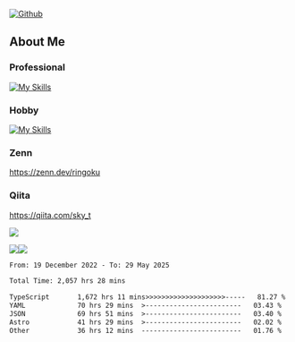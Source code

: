 [![Github](https://img.shields.io/github/followers/skyt-a?label=Follow&style=social)](https://github.com/skyt-a)

## About Me
### Professional
[![My Skills](https://skillicons.dev/icons?i=react,ts,js,nodejs,java,graphql,firebase,githubactions&theme=light)](https://skillicons.dev)
### Hobby
[![My Skills](https://skillicons.dev/icons?i=unity,rust,py&theme=light)](https://skillicons.dev)

### Zenn
https://zenn.dev/ringoku
### Qiita
https://qiita.com/sky_t


![](https://github-profile-summary-cards.vercel.app/api/cards/profile-details?username=skyt-a&theme=default)

![](https://github-profile-summary-cards.vercel.app/api/cards/repos-per-language?username=skyt-a&theme=default)![](https://github-profile-summary-cards.vercel.app/api/cards/stats?username=RinGoku&theme=default)

<!--START_SECTION:waka-->

```txt
From: 19 December 2022 - To: 29 May 2025

Total Time: 2,057 hrs 28 mins

TypeScript       1,672 hrs 11 mins>>>>>>>>>>>>>>>>>>>>-----   81.27 %
YAML             70 hrs 29 mins  >------------------------   03.43 %
JSON             69 hrs 51 mins  >------------------------   03.40 %
Astro            41 hrs 29 mins  >------------------------   02.02 %
Other            36 hrs 12 mins  -------------------------   01.76 %
```

<!--END_SECTION:waka-->
